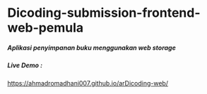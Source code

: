 # Dicoding-submission-frontend-web-pemula

<h5> Aplikasi penyimpanan buku menggunakan web storage </h5>
<h5> Live Demo : </h5>

https://ahmadromadhani007.github.io/arDicoding-web/
